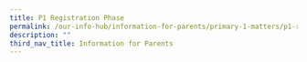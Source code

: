 ```yaml
---
title: P1 Registration Phase
permalink: /our-info-hub/information-for-parents/primary-1-matters/p1-registration-phase/
description: ""
third_nav_title: Information for Parents
---
```

